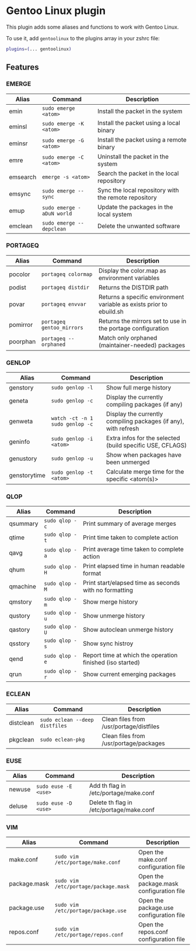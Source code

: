 # Gentoo Linux plugin

This plugin adds some aliases and functions to work with Gentoo Linux.

To use it, add `gentoolinux` to the plugins array in your zshrc file:

```zsh
plugins=(... gentoolinux)
```

## Features
### EMERGE
 
| Alias       | Command                              | Description                                                         |
|-------------|--------------------------------------|---------------------------------------------------------------------|
| emin        | `sudo emerge <atom>`                 | Install the <atom> packet in the system                             |
| eminsl      | `sudo emerge -K <atom>`              | Install the <atom> packet using a local binary                      |
| eminsr      | `sudo emerge -G <atom>`              | Install the <atom> packet using a remote binary                     |
| emre        | `sudo emerge -C <atom>`              | Uninstall the <atom> packet in the system                           |
| emsearch    | `emerge -s <atom>`                   | Search the <atom> packet in the local repository                    |
| emsync      | `sudo emerge --sync`                 | Sync the local repository with the remote repository                |
| emup        | `sudo emerge -aDuN world`            | Update the packages in the local system                             |
| emclean     | `sudo emerge --depclean`             | Delete the unwanted software                                        |
### PORTAGEQ

| Alias       | Command                              | Description                                                         |
|-------------|--------------------------------------|---------------------------------------------------------------------|
| pocolor     | `portageq colormap `                 | Display the color.map as environment variables                      |
| podist      | `portageq distdir `                  | Returns the DISTDIR path                                            |
| povar       | `portageq envvar `                   | Returns a specific environment variable as exists prior to ebuild.sh|
| pomirror    | `portageq gentoo_mirrors`            | Returns the mirrors set to use in the portage configuration         |
| poorphan    | `portageq --orphaned `               | Match only orphaned (maintainer-needed) packages                    |
### GENLOP

| Alias       | Command                              | Description                                                         |
|-------------|--------------------------------------|---------------------------------------------------------------------|
| genstory    | `sudo genlop -l`                     | Show full merge history                                             |
| geneta      | `sudo genlop -c`                     | Display the currently compiling packages (if any)                   |
| genweta     | `watch -ct -n 1 sudo genlop -c`      | Display the currently compiling packages (if any), with refresh     |
| geninfo     | `sudo genlop -i <atom>`              | Extra infos for the selected <atom> (build specific USE, CFLAGS)    |
| genustory   | `sudo genlop -u`                     | Show when packages have been unmerged                               |
| genstorytime| `sudo genlop -t <atom>`              | Calculate merge time for the specific <atom(s)>                     |
### QLOP

| Alias       | Command                              | Description                                                         |
|-------------|--------------------------------------|---------------------------------------------------------------------|
| qsummary    | `sudo qlop -c`                       | Print summary of average merges                                     |
| qtime       | `sudo qlop -t`                       | Print time taken to complete action                                 |
| qavg        | `sudo qlop -a`                       | Print average time taken to complete action                         |
| qhum        | `sudo qlop -H`                       | Print elapsed time in human readable format                         |
| qmachine    | `sudo qlop -M`                       | Print start/elapsed time as seconds with no formatting              |
| qmstory     | `sudo qlop -m`                       | Show merge history                                                  |
| qustory     | `sudo qlop -u`                       | Show unmerge history                                                |
| qastory     | `sudo qlop -U`                       | Show autoclean unmerge history                                      |
| qsstory     | `sudo qlop -s`                       | Show sync histroy                                                   |
| qend        | `sudo qlop -e`                       | Report time at which the operation finished (iso started)           |
| qrun        | `sudo qlop -r`                       | Show current emerging packages                                      |
### ECLEAN
 
| Alias       | Command                              | Description                                                         |
|-------------|--------------------------------------|---------------------------------------------------------------------|
| distclean   | `sudo eclean --deep distfiles`       | Clean files from /usr/portage/distfiles                             |
| pkgclean    | `sudo eclean-pkg`                    | Clean  files from /usr/portage/packages                             |
### EUSE

| Alias       | Command                              | Description                                                         |
|-------------|--------------------------------------|---------------------------------------------------------------------|
| newuse      | `sudo euse -E <use>`                 | Add th <use> flag in /etc/portage/make.conf                         |
| deluse      | `sudo euse -D <use>`                 | Delete th <use> flag in /etc/portage/make.conf                      |
### VIM

| Alias       | Command                              | Description                                                         |
|-------------|--------------------------------------|---------------------------------------------------------------------|
| make.conf   | `sudo vim /etc/portage/make.conf`    | Open the make.conf configuration file                               |
| package.mask| `sudo vim /etc/portage/package.mask` | Open the package.mask configuration file                            |
| package.use | `sudo vim /etc/portage/package.use`  | Open the package.use configuration file                             |
| repos.conf  | `sudo vim /etc/portage/repos.conf`   | Open the repos.conf configuration file                              |